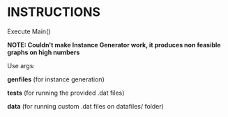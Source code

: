 # INSTRUCTIONS
Execute Main()

**NOTE: Couldn't make Instance Generator work, it produces non feasible graphs on high numbers**

Use args:

**genfiles** (for instance generation)

**tests** (for running the provided .dat files)

**data** (for running custom .dat files on datafiles/ folder)
